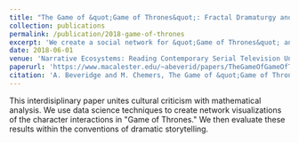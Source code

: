 ```yaml
---
title: "The Game of &quot;Game of Thrones&quot;: Fractal Dramaturgy and Networked Concordances"
collection: publications
permalink: /publication/2018-game-of-thrones
excerpt: 'We create a social network for &quot;Game of Thrones&quot; and evaluate the results within the conventions of dramatic storytelling.'
date: 2018-06-01
venue: 'Narrative Ecosystems: Reading Contemporary Serial Television Universes'
paperurl: 'https://www.macalester.edu/~abeverid/papers/TheGameOfGameOfThrones.pdf'
citation: 'A. Beveridge and M. Chemers, The Game of &quot;Game of Thrones&quot;: Fractal Dramaturgy and Networked Concordances, in: Narrative Ecosystems: Reading Contemporary Serial Television Universes (P. Brembilla and I. A. De Pascalis, Eds.), Rutledge Advances in Television Studies, 2018.'
---
```


This interdisiplinary paper unites cultural criticism with mathematical analysis. We use data science techniques to create network visualizations of the character interactions in &quot;Game of Thrones.&quot; We then evaluate these results within the conventions of dramatic storytelling.
